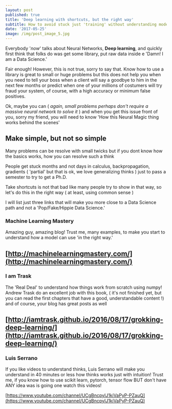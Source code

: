 ```yaml
---
layout: post
published: true
title: 'Deep learning with shortcuts, but the right way'
subtitle: How to avoid stuck just 'training' without understanding models
date: '2017-05-25'
image: /img/post_image_5.jpg
---
```

Everybody '_now_' talks about Neural Networks, **Deep learning**, and quickly first think that folks do was get some library, put raw data inside e 'Damn! I am a Data Science.'

Fair enough! However, this is not true, sorry to say that. Know how to use a library is great to small or huge problems but this does not help you when you need to tell your boss when a client will say a goodbye to him in the next few months or predict when one of your millions of costumers will try fraud your system, of course, with a high accuracy or minimum false positives.

Ok, maybe you can ( _again, small problems perhaps don't require a massive neural network to solve it_ ) and when you get this issue front of you, sorry my friend, you will need to know 'How this Neural Magic thing works behind the scenes'

## Make simple, but not so simple
Many problems can be resolve with small twicks but if you dont know how the basics works, how you can resolve such a think

People get stuck months and not days in calculus, backpropagation, gradients ( 'partial' but that is ok, we love generalizing thinks ) just to pass a semester to try to get a Ph.D.

Take shortcuts is not that bad like many people try to show in that way, so let's do this in the right way ( at least, using common sense )


I will list just three links that will make you more close to a Data Science path and not a 'Pop/Fake/Hippie Data Science.'


### Machine Learning Mastery
Amazing guy, amazing blog!
Trust me, many examples, to make you start to understand how a model can use 'in the right way.'

[http://machinelearningmastery.com/](http://machinelearningmastery.com/)
---


### I am Trask
The 'Real Deal' to understand how things work from scratch using numpy! 
Andrew Trask do an excellent job with this book, ( it's not finished yet, but you can read the first chapters that have a good, understandable content !) and of course, your blog has great posts as well

[http://iamtrask.github.io/2016/08/17/grokking-deep-learning/](http://iamtrask.github.io/2016/08/17/grokking-deep-learning/)
---


### Luis Serrano
If you like videos to understand thinks, Luis Serrano will make you understand in 40 minutes or less how thinks works just with intuition!
Trust me, if you know how to use scikit learn, pytorch, tensor flow BUT don't have ANY idea was is going one watch this videos!

[https://www.youtube.com/channel/UCgBncpylJ1kiVaPyP-PZauQ](https://www.youtube.com/channel/UCgBncpylJ1kiVaPyP-PZauQ)
